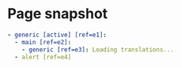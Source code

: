 # Page snapshot

```yaml
- generic [active] [ref=e1]:
  - main [ref=e2]:
    - generic [ref=e3]: Loading translations...
  - alert [ref=e4]
```